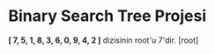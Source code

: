 # **Binary Search Tree Projesi**
**[ 7, 5, 1, 8, 3, 6, 0, 9, 4, 2 ]** dizisinin root'u 7'dir. 
[root]
